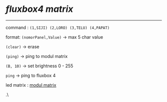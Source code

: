 *fluxbox4 matrix*
=======
----
 command : `(1,SIJI) (2,LORO) (3,TELU) (4,PAPAT)`

 format: `(nomorPanel,Value)` -> max 5 char value


`(clear)` -> erase

 `(ping)` -> ping to modul matrix

 `(B, 10)` -> set brightness 0 - 255

 `ping` -> ping to fluxbox 4


led matrix : [modul matrix](https://github.com/galsp/modul-matrix-get-masuk)

.\